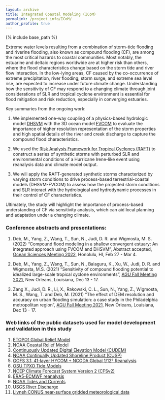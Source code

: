 ```yaml
---
layout: archive
title: Integrated Coastal Modeling (ICoM)
permalink: /project_info/ICoM/
author_profile: true
---
```


{% include base_path %}

Extreme water levels resulting from a combination of storm-tide flooding and riverine flooding, also known as compound flooding (CF), are among the most critical hazards to coastal communities. Most notably, the estuarine and deltaic regions worldwide are at higher risk than others, where the flood characteristics change based on the storm tide and river flow interaction. In the low-lying areas, CF caused by the co-occurrence of extreme precipitation, river flooding, storm surge, and extreme sea level rise, are expected to increase under future climate change. Understanding how the sensitivity of CF may respond to a changing climate through joint considerations of SLR and tropical cyclone environment is essential for flood mitigation and risk reduction, especially in converging estuaries.  

Key summaries from the ongoing work:

1. We implemented one-way coupling of a physics-based hydrologic model [DHSVM](https://www.pnnl.gov/projects/distributed-hydrology-soil-vegetation-model) with the 3D ocean model [FVCOM](http://fvcom.smast.umassd.edu/fvcom/) to evaluate the importance of higher resolution representation of the storm properties and high spatial details of the river and creek discharge to capture the compound flood characteristics.

2. We used the [Risk Analysis Framework for Tropical Cyclones (RAFT)](https://climatemodeling.science.energy.gov/presentations/risk-analysis-framework-tropical-cyclones-raft) to construct a series of synthetic storms with perturbed SLR and environmental conditions of a Hurricane Irene-like event using reanalysis data and climate model output.

3. We will apply the RAFT-generated synthetic storms characterized by varying storm conditions to drive process-based terrestrial-coastal models (DHSVM-FVCOM) to assess how the projected storm conditions and SLR interact with the hydrological and hydrodynamic processes in their control of CF characteristics.

Ultimately, the study will highlight the importance of process-based understanding of CF via sensitivity analysis, which can aid local planning and adaptation under a changing climate.

### Conference abstracts and presentations:

1. Deb, M., Yang, Z., Wang, T., Sun, N., Judi, D. R. and Wigmosta, M. S. (2022) “Compound flood modeling in a shallow convergent estuary: An integrated approach using FVCOM and DHSVM”, Abstract accepted, [Ocean Sciences Meeting 2022](https://osm2022.secure-platform.com/a), Honolulu, HI, Feb 27 - Mar 4.

2. Deb, M., Yang, Z., Wang, T., Sun, N., Balaguru, K., Xu, W., Judi, D. R. and Wigmosta, M.S. (2021) “Sensitivity of compound flooding potential to idealized large-scale tropical cyclone environments”, [AGU Fall Meeting 2021](https://www.agu.org/Fall-Meeting), New Orleans, Louisiana, Dec 13 - 17.

3. Zang X., Judi, D. R., Li, X., Rakowski, C. L., Sun, N., Yang, Z., Wigmosta, M. S., Wang, T. and Deb, M. (2021) “The effect of DEM resolution and accuracy on urban flooding simulation: a case study in the Philadelphia metropolitan region”, [AGU Fall Meeting 2021](https://www.agu.org/Fall-Meeting), New Orleans, Louisiana, Dec 13 - 17.

### Web links of the public datasets used for model development and validation in this study

1. [ETOPO1 Global Relief Model](https://www.ngdc.noaa.gov/mgg/global/)
2. [NOAA Coastal Relief Model](https://www.ngdc.noaa.gov/mgg/coastal/crm.html)
3. [Continuously Updated Digital Elevation Model (CUDEM)](https://coast.noaa.gov/htdata/raster2/elevation/NCEI_ninth_Topobathy_2014_8483/)
4. [NOAA Continually Updated Shoreline Product (CUSP)](https://shoreline.noaa.gov/data/datasheets/cusp.html)
5. [GOFS 3.1: 41-layer HYCOM + NCODA Global 1/12° Reanalysis](https://www.hycom.org/data/glbv0pt08/expt-53ptx)
6. [OSU TPXO Tide Models](https://www.tpxo.net/home)
7. [NCEP Climate Forecast System Version 2 (CFSv2)](https://rda.ucar.edu/datasets/ds094.0/)
8. [ERA5-ECMWF reanalysis](https://www.ecmwf.int/en/forecasts/datasets/reanalysis-datasets/era5)
9. [NOAA Tides and Currents](https://tidesandcurrents.noaa.gov/)
10. [USGS River Discharge](https://waterdata.usgs.gov/nwis)
11. [Livneh CONUS near-surface gridded meteorological data](https://psl.noaa.gov/data/gridded/data.livneh.html)
